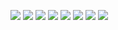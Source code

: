 ![](https://64.media.tumblr.com/a526d0c90b61187573168a692fb0a7f0/3b6b7e90eaa33936-e6/s640x960/60f6196e851146e39629a17a61a66b5e4a3c5019.pnj)
![](https://64.media.tumblr.com/0454b7f1f484e5535276a9123cf75b0e/34b96d31d2b2b6d0-20/s250x400/b07d262e9e91c198654a04ab89fb5e4b80b44f70.gifv)
![](https://64.media.tumblr.com/fcbcbf53e1ed12a27052f2a1ff88f4b7/34b96d31d2b2b6d0-04/s250x400/5c4632ed7f627b7e746ddf4a8e9ee53b6cc92c0f.gifv)
![](https://64.media.tumblr.com/db7899a0cfc15e719c17ffa97e769371/7dd01211cc629305-06/s100x200/55de77a535492212375e2cf6005ce621a4561854.pnj)
![](https://64.media.tumblr.com/90a097e08121d136684660237040698b/7dd01211cc629305-e9/s100x200/8ac456a4d48213dd2dd046078b55f97d3b7680e6.webp)
![](https://64.media.tumblr.com/b306a542ca766dbecd5cff19acc95b2c/7dd01211cc629305-c0/s100x200/6720e305f97c4faa55139e051cc75a72b313abb2.pnj)
![](https://64.media.tumblr.com/1fd5a3a22c1eadc5c415531eff70a2d3/b08ff72694d6ce59-ec/s250x400/cb47618296f6d815a4f927ddbf3711e3445b0c60.gifv)
![](https://64.media.tumblr.com/4d9e14cb471c4ee9946197167738e0c9/b08ff72694d6ce59-b7/s250x400/f58aba3e988ed9271ea399d7f27feef55684c5f8.gifv)
